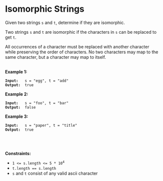 <!-- markdownlint-disable -->

# Isomorphic Strings

Given two strings `s` and `t`, determine if they are isomorphic.

Two strings `s` and `t` are isomorphic if the characters in `s` can be replaced to get `t`.

All occurrences of a character must be replaced with another character while preserving the order of characters. No two characters may map to the same character, but a character may map to itself.<br>
<br>

**Example 1:**

<pre><code><strong>Input:</strong>   s = "egg", t = "add"
<strong>Output:</strong>  true</code></pre>

**Example 2:**

<pre><code><strong>Input:</strong>   s = "foo", t = "bar"
<strong>Output:</strong>  false</code></pre>

**Example 3:**

<pre><code><strong>Input:</strong>   s = "paper", t = "title"
<strong>Output:</strong>  true</code></pre>
<br>
<br>

**Constraints:**

<ul>
    <li><code>1 <= s.length <= 5 * 10<sup>4</sup></code></li>
    <li><code>t.length == s.length</code></li>
    <li><code>s</code> and <code>t</code> consist of any valid ascii character</li>
</ul>
